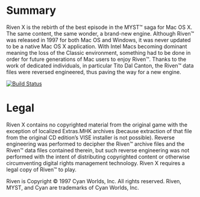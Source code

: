 Summary
=======

Riven X is the rebirth of the best episode in the MYST™ saga for Mac OS X. The same content, the same wonder, a brand-new engine. Although Riven™ was released in 1997 for both Mac OS and Windows, it was never updated to be a native Mac OS X application. With Intel Macs becoming dominant meaning the loss of the Classic environment, something had to be done in order for future generations of Mac users to enjoy Riven™. Thanks to the work of dedicated individuals, in particular Tito Dal Canton, the Riven™ data files were reversed engineered, thus paving the way for a new engine.

[![Build Status](https://travis-ci.org/jfroy/rivenx.png?branch=master)](https://travis-ci.org/jfroy/rivenx)

Legal
=====

Riven X contains no copyrighted material from the original game with the exception of localized Extras.MHK archives (because extraction of that file from the original CD edition’s VISE installer is not possible). Reverse engineering was performed to decipher the Riven™ archive files and the Riven™ data files contained therein, but such reverse engineering was not performed with the intent of distributing copyrighted content or otherwise circumventing digital rights management technology. Riven X requires a legal copy of Riven™ to play.

Riven is Copyright © 1997 Cyan Worlds, Inc. All rights reserved. Riven, MYST, and Cyan are trademarks of Cyan Worlds, Inc.
